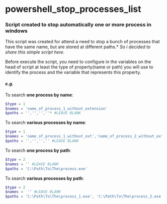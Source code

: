 # powershell_stop_processes_list
### Script created to stop automatically one or more process in windows

This script was created for attend a need to stop a bunch of processes that have the same name, but are stored at different paths.*
*So i decided to share this simple script here.*


Before execute the script, you need to configure in the variables on the head of script at least the type of property(name or path) you will use to identify the process and the variable that represents this property.

#### *e.g.*


To search **one process by name**:

```powershell
$type = 1
$names = 'name_of_process_1_without_extension'
$paths = '','','',''* #LEAVE BLANK
```

To search **various processes by name**:

```powershell
$type = 1
$names = 'name_of_process_1_without_ext','name_of_process_2_without_ext','name_of_process_2_without_ext'
$paths = '','','','' #LEAVE BLANK
```

To search **one process by path**:

```powershell
$type = 2
$names = '' #LEAVE BLANK
$paths = 'C:\Path\To\The\process.exe'
```

To search **various processes by path**:

```powershell
$type = 2
$names =  '' #LEAVE BLANK
$paths = 'C:\Path\To\The\process_1.exe', 'C:\Path\To\The\process_2.exe', 'C:\Path\To\The\process_3.exe'
```

